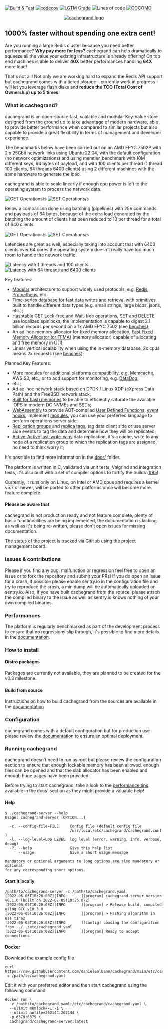 [![Build & Test](https://github.com/danielealbano/cachegrand/actions/workflows/build_and_test.yml/badge.svg)](https://github.com/danielealbano/cachegrand/actions/workflows/build_and_test.yml)
[![codecov](https://codecov.io/gh/danielealbano/cachegrand/branch/main/graph/badge.svg?token=H4W0N0F7MT)](https://codecov.io/gh/danielealbano/cachegrand)
[![LGTM Grade](https://img.shields.io/lgtm/grade/cpp/github/danielealbano/cachegrand?label=lgtm%20code%20quality)](https://lgtm.com/projects/g/danielealbano/cachegrand/context:cpp)
![Lines of code](https://sloc.xyz/github/danielealbano/cachegrand)
[![COCOMO](https://sloc.xyz/github/danielealbano/cachegrand?category=cocomo)](https://en.wikipedia.org/wiki/COCOMO)

<p align="center">
  <a href="https://cachegrand.io">
    <picture>
      <source media="(prefers-color-scheme: dark)" srcset="https://raw.githubusercontent.com/danielealbano/cachegrand/main/docs/images/logo-dark.png">
      <img alt="cachegrand logo" src="https://raw.githubusercontent.com/danielealbano/cachegrand/main/docs/images/logo-light.png">
    </picture>
  </a>
</p>

## 1000% faster without spending one extra cent!

Are you running a large Redis cluster because you need better performance? **Why pay more for less?**
cachegrand can help dramatically to squeeze all the value your existing infrastructure is already offering! On top end
machines is able to deliver **40X** better performances handling **64X** more load!

That's not all! Not only we are working hard to expand the Redis API support but cachegrand comes with a tiered
storage - currently work in progress - will let you leverage flash disks and **reduce the TCO (Total Cost of Ownership) 
up to 5 times**!

### What is cachegrand?

cachegrand is an open-source fast, scalable and modular Key-Value store designed from the ground up to take advantage of
modern hardware, able to provide better performance when compared to similar projects but also capable to provide a
great flexibility in terms of management and developer experience.

The benchmarks below have been carried out on an AMD EPYC 7502P with 2 x 25Gbit network links using Ubuntu 22.04, with
the default configuration (no network optimizations) and using memtier_benchmark with 10M different keys, 64 bytes of
payload, and with 100 clients per thread (1 thread 100 clients, 64 threads 6400 clients) using 2 different machines with
the same hardware to generate the load.

cachegrand is able to scale linearly if enough cpu power is left to the operating system to process the network data.

![GET Operations/s](https://raw.githubusercontent.com/danielealbano/cachegrand/main/docs/benchmarks/cachegrand-amd-epyc-7502p-get-ops.png)
![SET Operations/s](https://raw.githubusercontent.com/danielealbano/cachegrand/main/docs/benchmarks/cachegrand-amd-epyc-7502p-set-ops.png)

Below a comparison done using batching (pipelines) with 256 commands and payloads of 64 bytes, because of the extra load
generated by the batching the amount of clients has been reduced to 10 per thread for a total of 640 clients.

![GET Operations/s](https://raw.githubusercontent.com/danielealbano/cachegrand/main/docs/benchmarks/cachegrand-amd-epyc-7502p-get-pipeline-ops.png)
![SET Operations/s](https://raw.githubusercontent.com/danielealbano/cachegrand/main/docs/benchmarks/cachegrand-amd-epyc-7502p-set-pipeline-ops.png)

Latencies are great as well, especially taking into account that with 6400 clients over 64 cores the operating system
doesn't really have too much room to handle the network traffic.

![Latency with 1 threads and 100 clients](https://raw.githubusercontent.com/danielealbano/cachegrand/main/docs/benchmarks/cachegrand-amd-epyc-7502p-latencies-t1.jpg)
![Latency with 64 threads and 6400 clients](https://raw.githubusercontent.com/danielealbano/cachegrand/main/docs/benchmarks/cachegrand-amd-epyc-7502p-latencies-t64.jpg)

Key features:
- [Modular](https://github.com/danielealbano/cachegrand/blob/main/docs/architecture/modules.md) architecture to support widely used protocols, e.g.
  [Redis](https://github.com/danielealbano/cachegrand/blob/main/docs/architecture/modules/redis.md),
  [Prometheus](https://github.com/danielealbano/cachegrand/blob/main/docs/architecture/modules/prometheus.md), etc.
- [Time-series database](https://github.com/danielealbano/cachegrand/blob/main/docs/architecture/timeseries-db.md) for fast data writes and retrieval with
  primitives built to handle different data types (e.g. small strings, large blobs, jsons, etc.);
- [Hashtable](https://github.com/danielealbano/cachegrand/blob/main/docs/architecture/hashtable.md) GET Lock-free and Wait-free operations, SET and DELETE use
  localized spinlocks, the implementation is capable to digest 2.1 billion records per second on a 1x AMD EPYC 7502 (see
  [benches](https://github.com/danielealbano/cachegrand/blob/main/docs/benchmarks/hashtable.md));
- An ad-hoc memory allocator for fixed memory allocation, [Fast Fixed Memory Allocator (or FFMA)](https://github.com/danielealbano/cachegrand/blob/main/docs/architecture/fast-fixed-memory-allocator.md) (memory allocator) capable of allocating and free memory in O(1);
- Linear vertical scalability when using the in-memory database, 2x cpus means 2x requests (see
  [benches](https://github.com/danielealbano/cachegrand/blob/main/docs/benchmarks/linear-vertical-scalability.md));

Planned Key Features:
- More modules for additional platforms compatibility, e.g. [Memcache](https://github.com/danielealbano/cachegrand/blob/main/docs/architecture/modules/memcache.md), AWS S3,
  etc., or to add support for monitoring, e.g. [DataDog](https://github.com/danielealbano/cachegrand/blob/main/docs/architecture/modules/datadog.md),
- etc.;
- Ad ad-hoc network stack based on DPDK / Linux XDP (eXpress Data Path) and the FreeBSD network stack;
- [Built for flash memories](https://github.com/danielealbano/cachegrand/blob/main/docs/architecture/timeseries-db.md#flash-memories) to be able to efficiently saturate the
  available IOPS in modern DC NVMEs and SSDs;
- [WebAssembly](https://github.com/danielealbano/cachegrand/blob/main/docs/architecture/webassembly.md) to provide AOT-compiled
  [User Defined Functions](https://github.com/danielealbano/cachegrand/blob/main/docs/architecture/webassembly/user-defined-functions.md),
  [event hooks](https://github.com/danielealbano/cachegrand/blob/main/docs/architecture/webassembly/event-hooks.md), implement
  [modules](https://github.com/danielealbano/cachegrand/blob/main/docs/architecture/webassembly.md#modules), you can use your preferred language to perform operations
  server side;
- [Replication groups](https://github.com/danielealbano/cachegrand/blob/main/docs/architecture/clustering-and-replication.md#replication-groups) and
  [replica tags](https://github.com/danielealbano/cachegrand/blob/main/docs/architecture/clustering-and-replication.md#replica-tags), tag data client side or use
  server side events to tag the data and determine how they will be replicated;
- [Active-Active](https://github.com/danielealbano/cachegrand/blob/main/docs/architecture/clustering-and-replication.md#active-active)
  [last-write-wins](https://github.com/danielealbano/cachegrand/blob/main/docs/architecture/clustering-and-replication.md#last-write-wins) data replication, it's a
  cache, write to any node of a replication group to which the replication tags are assigned, no need to think worry it;

It's possible to find more information in the [docs'](https://github.com/danielealbano/cachegrand/blob/main/docs/)
folder.

The platform is written in C, validated via unit tests, Valgrind and integration tests, it's also built with a set of
compiler options to fortify the builds ([#85](https://github.com/danielealbano/cachegrand/issues/85)).

Currently, it runs only on Linux, on Intel or AMD cpus and requires a kernel v5.7 or newer, will be ported to other
platforms once will become more feature complete.

#### Please be aware that

cachegrand is not production ready and not feature complete, plenty of basic functionalities are being implemented,
the documentation is lacking as well as it's being re-written, please don't open issues for missing documentation.

The status of the project is tracked via GitHub using the project management board.

### Issues & contributions

Please if you find any bug, malfunction or regression feel free to open an issue or to fork the repository and submit
your PRs! If you do open an Issue for a crash, if possible please enable sentry.io in the configuration file and try to
reproduce the crash, a minidump will be automatically uploaded on sentry.io.
Also, if you have built cachegrand from the source, please attach the compiled binary to the issue as well as sentry.io
knows nothing of your own compiled binaries.

### Performances

The platform is regularly benchmarked as part of the development process to ensure that no regressions slip through,
it's possible to find more details in the [documentation](https://github.com/danielealbano/cachegrand/blob/main/docs/benchmarks.md).

### How to install

#### Distro packages

Packages are currently not available, they are planned to be created for the v0.3 milestone.

#### Build from source

Instructions on how to build cachegrand from the sources are available in the
[documentation](https://github.com/danielealbano/cachegrand/blob/main/docs/build-from-source.md)

### Configuration

cachegrand comes with a default configuration but for production use please review the
[documentation](https://github.com/danielealbano/cachegrand/blob/main/docs/configuration.md) to ensure an optimal deployment.

### Running cachegrand

cachegrand doesn't need to run as root but please review the configuration section to ensure that enough lockable memory
has been allowed, enough files can be opened and that the slab allocator has been enabled and enough huge pages have been provided

Before trying to start cachegrand, take a look to the
[performance tips](https://github.com/danielealbano/cachegrand/blob/main/docs/performance-tips.md) available in the
docs' section as they might provide a valuable help!

#### Help

```shell
$ ./cachegrand-server --help
Usage: cachegrand-server [OPTION...]

  -c, --config-file=FILE     Config file (default config file
                             /usr/local/etc/cachegrand/cachegrand.conf )
  -l, --log-level=LOG LEVEL  log level (error, warning, info, verbose, debug)
  -?, --help                 Give this help list
      --usage                Give a short usage message

Mandatory or optional arguments to long options are also mandatory or optional
for any corresponding short options.
```

#### Start it locally

```shell
/path/to/cachegrand-server -c /path/to/cachegrand.yaml
[2022-06-05T10:26:08Z][INFO       ][program] cachegrand-server version v0.1.0 (built on 2022-07-05T10:26:07Z)
[2022-06-05T10:26:08Z][INFO       ][program] > Release build, compiled using GCC v10.3.0
[2022-06-05T10:26:08Z][INFO       ][program] > Hashing algorithm in use t1ha2
[2022-06-05T10:26:08Z][INFO       ][config] Loading the configuration from ../../etc/cachegrand.yaml
[2022-06-05T10:26:08Z][INFO       ][program] Ready to accept connections
```

#### Docker

Download the example config file

```shell
curl https://raw.githubusercontent.com/danielealbano/cachegrand/main/etc/cachegrand.yaml.skel -o /path/to/cachegrand.yaml
```

Edit it with your preferred editor and then start cachegrand using the following command

```shell
docker run \
  -v /path/to/cachegrand.yaml:/etc/cachegrand/cachegrand.yaml \
  --ulimit memlock=-1:-1 \
  --ulimit nofile=262144:262144 \
  -p 6379:6379 \
  cachegrand/cachegrand-server:latest
```
